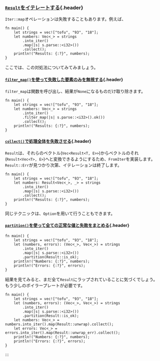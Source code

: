 ### [`Result`をイテレートする](#resultをイテレートする){.header}

`Iter::map`オペレーションは失敗することもあります。例えば、

    fn main() {
        let strings = vec!["tofu", "93", "18"];
        let numbers: Vec<_> = strings
            .into_iter()
            .map(|s| s.parse::<i32>())
            .collect();
        println!("Results: {:?}", numbers);
    }

ここでは、この対処法についてみてみましょう。

#### [`filter_map()`を使って失敗した要素のみを無視する](#filter_mapを使って失敗した要素のみを無視する){.header}

`filter_map`は関数を呼び出し、結果が`None`になるものだけ取り除きます。

    fn main() {
        let strings = vec!["tofu", "93", "18"];
        let numbers: Vec<_> = strings
            .into_iter()
            .filter_map(|s| s.parse::<i32>().ok())
            .collect();
        println!("Results: {:?}", numbers);
    }

#### [`collect()`で処理全体を失敗させる](#collectで処理全体を失敗させる){.header}

`Result`は、それらのベクトル(`Vec<Result<T, E>>`)からベクトルのそれ(`Result<Vec<T>, E>`)へと変換できるようにするため、`FromIter`を実装します。`Result::Err`が見つかり次第、イテレーションは終了します。

    fn main() {
        let strings = vec!["tofu", "93", "18"];
        let numbers: Result<Vec<_>, _> = strings
            .into_iter()
            .map(|s| s.parse::<i32>())
            .collect();
        println!("Results: {:?}", numbers);
    }

同じテクニックは、`Option`を用いて行うこともできます。

#### [`partition()`を使って全ての正常な値と失敗をまとめる](#partitionを使って全ての正常な値と失敗をまとめる){.header}

    fn main() {
        let strings = vec!["tofu", "93", "18"];
        let (numbers, errors): (Vec<_>, Vec<_>) = strings
            .into_iter()
            .map(|s| s.parse::<i32>())
            .partition(Result::is_ok);
        println!("Numbers: {:?}", numbers);
        println!("Errors: {:?}", errors);
    }

結果を見てみると、まだ全て`Result`にラップされていることに気づくでしょう。もう少しのボイラープレートが必要です。

    fn main() {
        let strings = vec!["tofu", "93", "18"];
        let (numbers, errors): (Vec<_>, Vec<_>) = strings
            .into_iter()
            .map(|s| s.parse::<i32>())
            .partition(Result::is_ok);
        let numbers: Vec<_> = numbers.into_iter().map(Result::unwrap).collect();
        let errors: Vec<_> = errors.into_iter().map(Result::unwrap_err).collect();
        println!("Numbers: {:?}", numbers);
        println!("Errors: {:?}", errors);
    }
:::

